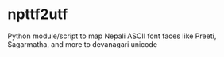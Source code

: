 # npttf2utf
 Python module/script to map Nepali ASCII font faces like Preeti, Sagarmatha, and more to devanagari unicode
